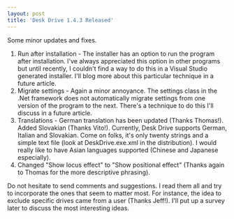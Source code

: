 ```yaml
---
layout: post  
title: 'Desk Drive 1.4.3 Released'
---
```

Some minor updates and fixes.

  1. Run after installation - The installer has an option to run the program after installation. I've always appreciated this option in other programs but until recently, I couldn't find a way to do this in a Visual Studio generated installer. I'll blog more about this particular technique in a future article.
  2. Migrate settings - Again a minor annoyance. The settings class in the .Net framework does not automatically migrate settings from one version of the program to the next. There's a technique to do this I'll discuss in a future article.
  3. Translations - German translation has been updated (Thanks Thomas!). Added Slovakian (Thanks Vito!). Currently, Desk Drive supports German, Italian and Slovakian. Come on folks, it's only twenty strings and a simple text file (look at DeskDrive.exe.xml in the distribution). I would really like to have Asian languages supported (Chinese and Japanese especially).
  4. Changed "Show locus effect" to "Show positional effect" (Thanks again to Thomas for the more descriptive phrasing).

Do not hesitate to send comments and suggestions. I read them all and try to incorporate the ones that seem to matter most. For instance, the idea to exclude specific drives came from a user (Thanks Jeff!). I'll put up a survey later to discuss the most interesting ideas.
